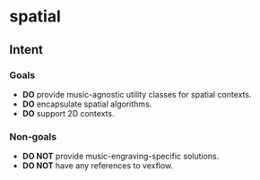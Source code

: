 # spatial

## Intent

### Goals

- **DO** provide music-agnostic utility classes for spatial contexts.
- **DO** encapsulate spatial algorithms.
- **DO** support 2D contexts.

### Non-goals

- **DO NOT** provide music-engraving-specific solutions.
- **DO NOT** have any references to vexflow.
